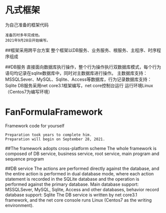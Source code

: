 # 凡式框架
为自己准备的框架代码
	
	准备历时多年完成他。
	2021年9月28日开始编写。

##框架采用跨平台方案
整个框架以DB服务、业务服务、根服务、主程序、时序程序组成

##DB服务
直接面向数据库执行操作，整个行为操作执行双数据库模式，每个行为语句均记录在sqlite数据库中，同时对主数据库进行操作。
主数据库支持：MSSQLSever、MySQL、Sqlite、Access等数据库，行为记录数据库支持：Sqlite
DB服务采用net core3.1框架编写，net core控制台运行 运行环境Linux （Centos7为编写环境）





# FanFormulaFramework
Framework code for yourself

	Preparation took years to complete him.
	Preparation will begin on September 28, 2021.

##The framework adopts cross-platform scheme
The whole framework is composed of DB service, business service, root service, main program and sequence program

##DB service
The actions are performed directly against the database, and the entire action is performed in dual database mode, where each action statement is recorded in the SQLite database and the operation is performed against the primary database.
Main database support: MSSQLSever, MySQL, Sqlite, Access and other databases, behavior record database support: Sqlite
The DB service is written by net core3.1 framework, and the net core console runs Linux (Centos7 as the writing environment).